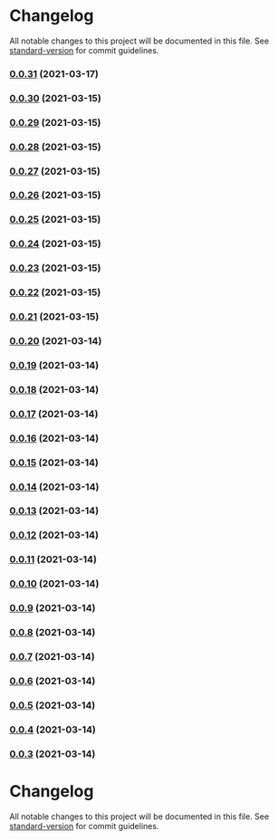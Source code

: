 # Changelog

All notable changes to this project will be documented in this file. See [standard-version](https://github.com/conventional-changelog/standard-version) for commit guidelines.

### [0.0.31](https://github.com/codermango/forum-server/compare/v0.0.30...v0.0.31) (2021-03-17)

### [0.0.30](https://github.com/codermango/forum-server/compare/v0.0.29...v0.0.30) (2021-03-15)

### [0.0.29](https://github.com/codermango/forum-server/compare/v0.0.28...v0.0.29) (2021-03-15)

### [0.0.28](https://github.com/codermango/forum-server/compare/v0.0.27...v0.0.28) (2021-03-15)

### [0.0.27](https://github.com/codermango/forum-server/compare/v0.0.26...v0.0.27) (2021-03-15)

### [0.0.26](https://github.com/codermango/forum-server/compare/v0.0.25...v0.0.26) (2021-03-15)

### [0.0.25](https://github.com/codermango/forum-server/compare/v0.0.24...v0.0.25) (2021-03-15)

### [0.0.24](https://github.com/codermango/forum-server/compare/v0.0.23...v0.0.24) (2021-03-15)

### [0.0.23](https://github.com/codermango/forum-server/compare/v0.0.22...v0.0.23) (2021-03-15)

### [0.0.22](https://github.com/codermango/forum-server/compare/v0.0.21...v0.0.22) (2021-03-15)

### [0.0.21](https://github.com/codermango/forum-server/compare/v0.0.20...v0.0.21) (2021-03-15)

### [0.0.20](https://github.com/codermango/forum-server/compare/v0.0.19...v0.0.20) (2021-03-14)

### [0.0.19](https://github.com/codermango/forum-server/compare/v0.0.18...v0.0.19) (2021-03-14)

### [0.0.18](https://github.com/codermango/forum-server/compare/v0.0.17...v0.0.18) (2021-03-14)

### [0.0.17](https://github.com/codermango/forum-server/compare/v0.0.16...v0.0.17) (2021-03-14)

### [0.0.16](https://github.com/codermango/forum-server/compare/v0.0.15...v0.0.16) (2021-03-14)

### [0.0.15](https://github.com/codermango/forum-server/compare/v0.0.14...v0.0.15) (2021-03-14)

### [0.0.14](https://github.com/codermango/forum-server/compare/v0.0.13...v0.0.14) (2021-03-14)

### [0.0.13](https://github.com/codermango/forum-server/compare/v0.0.12...v0.0.13) (2021-03-14)

### [0.0.12](https://github.com/codermango/forum-server/compare/v0.0.11...v0.0.12) (2021-03-14)

### [0.0.11](https://github.com/codermango/forum-server/compare/v0.0.10...v0.0.11) (2021-03-14)

### [0.0.10](https://github.com/codermango/forum-server/compare/v0.0.9...v0.0.10) (2021-03-14)

### [0.0.9](https://github.com/codermango/forum-server/compare/v0.0.8...v0.0.9) (2021-03-14)

### [0.0.8](https://github.com/codermango/forum-server/compare/v0.0.7...v0.0.8) (2021-03-14)

### [0.0.7](https://github.com/codermango/forum-server/compare/v0.0.6...v0.0.7) (2021-03-14)

### [0.0.6](https://github.com/codermango/forum-server/compare/v0.0.5...v0.0.6) (2021-03-14)

### [0.0.5](https://github.com/codermango/forum-server/compare/v0.0.4...v0.0.5) (2021-03-14)

### [0.0.4](https://github.com/codermango/forum-server/compare/v0.0.3...v0.0.4) (2021-03-14)

### [0.0.3](https://github.com/codermango/forum-server/compare/v0.0.2...v0.0.3) (2021-03-14)

# Changelog

All notable changes to this project will be documented in this file. See [standard-version](https://github.com/conventional-changelog/standard-version) for commit guidelines.
